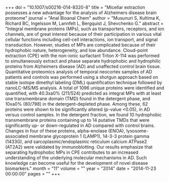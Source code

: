 +++
doi = "10.1007/s00216-014-8320-8"
title = "Micellar extraction possesses a new advantage for the analysis of Alzheimers disease brain proteome"
journal = "Anal Bioanal Chem"
author = "Musunuri S, Kultima K, Richard BC, Ingelsson M, Lannfelt L, Bergquist J, Shevchenko G."
abstract = "Integral membrane proteins (MPs), such as transporters, receptors, and ion channels, are of great interest because of their participation in various vital cellular functions including cell-cell interactions, ion transport, and signal transduction. However, studies of MPs are complicated because of their hydrophobic nature, heterogeneity, and low abundance. Cloud-point extraction (CPE) with the non-ionic surfactant Triton X-114 was performed to simultaneously extract and phase separate hydrophobic and hydrophilic proteins from Alzheimers disease (AD) and unaffected control brain tissue. Quantitative proteomics analysis of temporal neocortex samples of AD patients and controls was performed using a shotgun approach based on stable isotope dimethyl labeling (DML) quantification technique followed by nanoLC-MS/MS analysis. A total of 1096 unique proteins were identified and quantified, with 40.3xa0% (211/524) predicted as integral MPs with at least one transmembrane domain (TMD) found in the detergent phase, and 10xa0% (80/798) in the detergent-depleted phase. Among these, 62 proteins were shown to be significantly altered (p-value <0.05), in AD versus control samples. In the detergent fraction, we found 10 hydrophobic transmembrane proteins containing up to 14 putative TMDs that were significantly up- or down-regulated in AD compared with control brains. Changes in four of these proteins, alpha-enolase (ENOA), lysosome-associated membrane glycoprotein 1 (LAMP1), 14-3-3 protein gamma (1433G), and sarcoplasmic/endoplasmic reticulum calcium ATPase2 (AT2A2) were validated by immunoblotting. Our results emphasize that separating hydrophobic MPs in CPE contributes to an increased understanding of the underlying molecular mechanisms in AD. Such knowledge can become useful for the development of novel disease biomarkers."
month = "11"
volume = ""
year = "2014"
date = "2014-11-23 00:00:00"
pages = ""
+++

